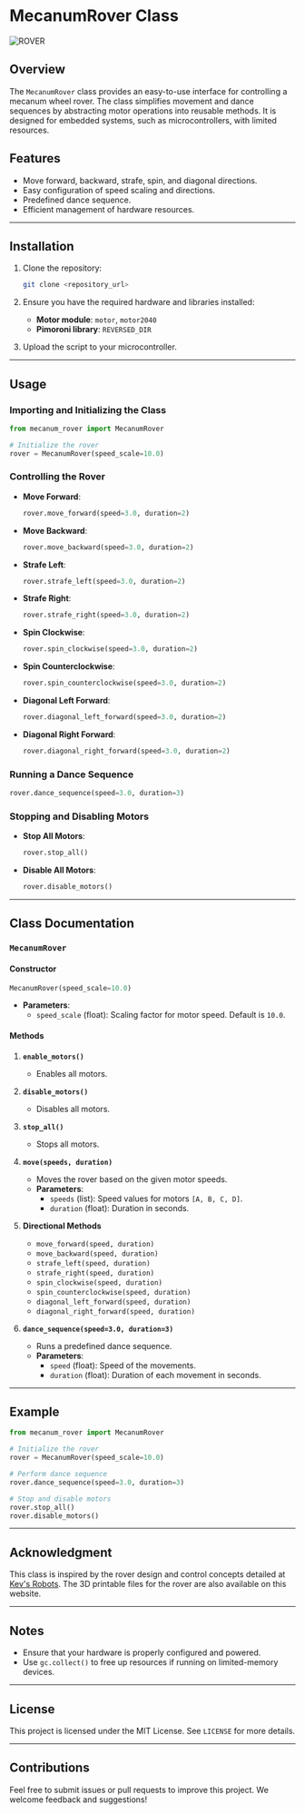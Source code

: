 
# MecanumRover Class
![ROVER]("rover.jpg")

## Overview
The `MecanumRover` class provides an easy-to-use interface for controlling a mecanum wheel rover. The class simplifies movement and dance sequences by abstracting motor operations into reusable methods. It is designed for embedded systems, such as microcontrollers, with limited resources.

## Features
- Move forward, backward, strafe, spin, and diagonal directions.
- Easy configuration of speed scaling and directions.
- Predefined dance sequence.
- Efficient management of hardware resources.

---

## Installation
1. Clone the repository:
   ```bash
   git clone <repository_url>
   ```
2. Ensure you have the required hardware and libraries installed:
   - **Motor module**: `motor`, `motor2040`
   - **Pimoroni library**: `REVERSED_DIR`

3. Upload the script to your microcontroller.

---

## Usage
### Importing and Initializing the Class
```python
from mecanum_rover import MecanumRover

# Initialize the rover
rover = MecanumRover(speed_scale=10.0)
```

### Controlling the Rover
- **Move Forward**:
  ```python
  rover.move_forward(speed=3.0, duration=2)
  ```
- **Move Backward**:
  ```python
  rover.move_backward(speed=3.0, duration=2)
  ```
- **Strafe Left**:
  ```python
  rover.strafe_left(speed=3.0, duration=2)
  ```
- **Strafe Right**:
  ```python
  rover.strafe_right(speed=3.0, duration=2)
  ```
- **Spin Clockwise**:
  ```python
  rover.spin_clockwise(speed=3.0, duration=2)
  ```
- **Spin Counterclockwise**:
  ```python
  rover.spin_counterclockwise(speed=3.0, duration=2)
  ```
- **Diagonal Left Forward**:
  ```python
  rover.diagonal_left_forward(speed=3.0, duration=2)
  ```
- **Diagonal Right Forward**:
  ```python
  rover.diagonal_right_forward(speed=3.0, duration=2)
  ```

### Running a Dance Sequence
```python
rover.dance_sequence(speed=3.0, duration=3)
```

### Stopping and Disabling Motors
- **Stop All Motors**:
  ```python
  rover.stop_all()
  ```
- **Disable All Motors**:
  ```python
  rover.disable_motors()
  ```

---

## Class Documentation
### `MecanumRover`
#### Constructor
```python
MecanumRover(speed_scale=10.0)
```
- **Parameters**:
  - `speed_scale` (float): Scaling factor for motor speed. Default is `10.0`.

#### Methods
1. **`enable_motors()`**
   - Enables all motors.

2. **`disable_motors()`**
   - Disables all motors.

3. **`stop_all()`**
   - Stops all motors.

4. **`move(speeds, duration)`**
   - Moves the rover based on the given motor speeds.
   - **Parameters**:
     - `speeds` (list): Speed values for motors `[A, B, C, D]`.
     - `duration` (float): Duration in seconds.

5. **Directional Methods**
   - `move_forward(speed, duration)`
   - `move_backward(speed, duration)`
   - `strafe_left(speed, duration)`
   - `strafe_right(speed, duration)`
   - `spin_clockwise(speed, duration)`
   - `spin_counterclockwise(speed, duration)`
   - `diagonal_left_forward(speed, duration)`
   - `diagonal_right_forward(speed, duration)`

6. **`dance_sequence(speed=3.0, duration=3)`**
   - Runs a predefined dance sequence.
   - **Parameters**:
     - `speed` (float): Speed of the movements.
     - `duration` (float): Duration of each movement in seconds.

---

## Example
```python
from mecanum_rover import MecanumRover

# Initialize the rover
rover = MecanumRover(speed_scale=10.0)

# Perform dance sequence
rover.dance_sequence(speed=3.0, duration=3)

# Stop and disable motors
rover.stop_all()
rover.disable_motors()
```

---

## Acknowledgment
This class is inspired by the rover design and control concepts detailed at [Kev's Robots](https://www.kevsrobots.com/blog/Rover-mecanum.html). The 3D printable files for the rover are also available on this website.

---

## Notes
- Ensure that your hardware is properly configured and powered.
- Use `gc.collect()` to free up resources if running on limited-memory devices.

---

## License
This project is licensed under the MIT License. See `LICENSE` for more details.

---

## Contributions
Feel free to submit issues or pull requests to improve this project. We welcome feedback and suggestions!
